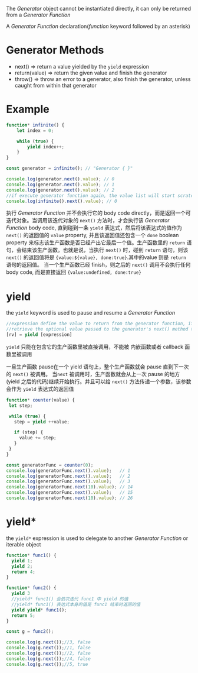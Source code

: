The *Generator* object cannot be instantiated directly, it can only be returned from a *Generator Function*

A *Generator Function* declaration(*function* keyword followed by an asterisk)

# Generator Methods
* next() => return a value yielded by the `yield` expression
* return(value) => return the given value and finish the generator
* throw() => throw an error to a generator, also finish the generator, unless caught from within that generator

# Example
```js
function* infinite() {
    let index = 0;

    while (true) {
        yield index++;
    }
}

const generator = infinite(); // "Generator { }"

console.log(generator.next().value); // 0
console.log(generator.next().value); // 1
console.log(generator.next().value); // 2
//if execute generator function again, the value list will start scratch
console.log(infinite().next().value); // 0
```

执行 *Generator Function* 并不会执行它的 body code directly，而是返回一个可迭代对象。当调用该迭代对象的 `next()` 方法时，才会执行该 *Generator Function* body code, 直到碰到一条 `yield` 表达式，然后将该表达式的值作为 `next()` 的返回值的 `value` property, 并且该返回值还包含一个 `done` boolean property 来标志该生产函数是否已经产出它最后一个值。生产函数里的 `return` 语句，会结束该生产函数。也就是说，当执行 `next()` 时，碰到 `return` 语句，则该 `next()` 的返回值将是 `{value:${value}, done:true}`.其中的value 则是 `return` 语句的返回值。 当一个生产函数已经 finish，则之后的 `next()` 调用不会执行任何 body code, 而是直接返回 `{value:undefined, done:true}`


# yield
the `yield` keyword is used to pause and resume a *Generator Function*
```js
//expression define the value to return from the generator function, if omitted, return undefined
//retrieve the optional value passed to the generator's next() method to resume its execution
[rv] = yield [expression]
```
`yield` 只能在包含它的生产函数里被直接调用，不能被 内嵌函数或者 callback 函数里被调用

一旦生产函数 pause在一个 yield 语句上，整个生产函数就会 pause 直到下一次的 `next()` 被调用。 当`next` 被调用时，生产函数就会从上一次 pause 的地方(yield 之后的代码)继续开始执行。并且可以给 `next()` 方法传递一个参数，该参数会作为 `yield` 表达式的返回值
```js
function* counter(value) {
 let step;

 while (true) {
   step = yield ++value;

   if (step) {
     value += step;
   }
 }
}

const generatorFunc = counter(0);
console.log(generatorFunc.next().value);   // 1
console.log(generatorFunc.next().value);   // 2
console.log(generatorFunc.next().value);   // 3
console.log(generatorFunc.next(10).value); // 14
console.log(generatorFunc.next().value);   // 15
console.log(generatorFunc.next(10).value); // 26
```

# yield*
the `yield*` expression is used to delegate to another *Generator Function* or iterable object
```js
function* func1() {
  yield 1;
  yield 2;
  return 4;
}

function* func2() {
  yield 3
  //yield* func1() 会依次迭代 func1 中 yield 的值
  //yield* func1() 表达式本身的值是 func1 结束时返回的值
  yield yield* func1();
  return 5;
}

const g = func2();

console.log(g.next());//3, false
console.log(g.next());//1, false
console.log(g.next());//2, false
console.log(g.next());//4, false
console.log(g.next());//5, true
```